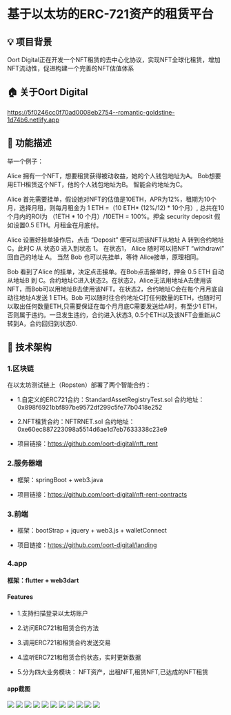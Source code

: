 # 基于以太坊的ERC-721资产的租赁平台

## 💡 项目背景
Oort Digital正在开发一个NFT租赁的去中心化协议，实现NFT全球化租赁，增加NFT流动性，促进构建一个完善的NFT估值体系



## 🏠 关于Oort Digital
https://5f0246cc0f70ad0008eb2754--romantic-goldstine-1d74b6.netlify.app



## 🏹 功能描述
举一个例子：

Alice 拥有一个NFT，想要租赁获得被动收益，她的个人钱包地址为A。
Bob想要用ETH租赁这个NFT，他的个人钱包地址为B。
智能合约地址为C。

Alice 首先需要挂单，假设她对NFT的估值是10ETH，APR为12%，租期为10个月，选择月租，则每月租金为 1 ETH =（10 ETH* (12%/12) * 10个月）, 总共在10个月内的ROI为 （1ETH * 10 个月）/10ETH = 100%。押金 security deposit 假如设置0.5 ETH。月租金在月底付。

Alice 设置好挂单操作后，点击 “Deposit” 便可以把该NFT从地址 A 转到合约地址 C。此时C 从 状态0 进入到状态 1。 在状态1， Alice 随时可以把NFT “withdrawl” 回自己的地址 A。 当然 Bob 也可以先挂单，等待 Alice接单，原理相同。

Bob 看到了Alice 的挂单，决定点击接单。在Bob点击接单时，押金 0.5 ETH 自动从地址B 到 C。合约地址C进入状态2。在状态2，Alice无法用地址A去使用该NFT，而Bob可以用地址B去使用该NFT。在状态2，合约地址C会在每个月月底自动往地址A发送 1 ETH。Bob 可以随时往合约地址C打任何数量的ETH，也随时可以取出任何数量ETH,只需要保证在每个月月底C需要发送给A时，有至少1 ETH，否则属于违约。一旦发生违约，合约进入状态3,  0.5个ETH以及该NFT会重新从C转到A，合约回归到状态0.




## 🧩 技术架构
### 1.区块链
在以太坊测试链上（Ropsten）部署了两个智能合约：
- 1.自定义的ERC721合约：StandardAssetRegistryTest.sol
合约地址：0x898f6921bbf897be9572df299c5fe77b0418e252

- 2.NFT租赁合约：NFTRNET.sol
合约地址：0xe60ec887223098a5514d6ae1d7eb7633338c23e9

- 项目链接：https://github.com/oort-digital/nft_rent

  

### 2.服务器端
- 框架：springBoot + web3.java

- 项目链接：https://github.com/oort-digital/nft-rent-contracts

  

### 3.前端
- 框架：bootStrap + jquery + web3.js + walletConnect

- 项目链接：https://github.com/oort-digital/landing

  

### 4.app
#### 框架：flutter + web3dart
#### Features
- 1.支持扫描登录以太坊账户

- 2.访问ERC721和租赁合约方法

- 3.调用ERC721和租赁合约发送交易

- 4.监听ERC721和租赁合约状态，实时更新数据

- 5.分为四大业务模块：
    NFT资产，出租NFT,租赁NFT,已达成的NFT租赁
    
    

#### app截图
![](https://github.com/15088518315/flutter_nft_rent/blob/master/screenshorts/app.jpg)
![](https://github.com/15088518315/flutter_nft_rent/blob/master/screenshorts/login.jpg)
![](https://github.com/15088518315/flutter_nft_rent/blob/master/screenshorts/logined.jpg)
![](https://github.com/15088518315/flutter_nft_rent/blob/master/screenshorts/nft.jpg)
![](https://github.com/15088518315/flutter_nft_rent/blob/master/screenshorts/lessor_list.jpg)
![](https://github.com/15088518315/flutter_nft_rent/blob/master/screenshorts/lessor_order.jpg)
![](https://github.com/15088518315/flutter_nft_rent/blob/master/screenshorts/active_contract.jpg)
![](https://github.com/15088518315/flutter_nft_rent/blob/master/screenshorts/active_contract_detail.jpg)
![](https://github.com/15088518315/flutter_nft_rent/blob/master/screenshorts/about_us.jpg)
![](https://github.com/15088518315/flutter_nft_rent/blob/master/screenshorts/crypto_kitty.jpg)
![](https://github.com/15088518315/flutter_nft_rent/blob/master/screenshorts/land.jpg)
